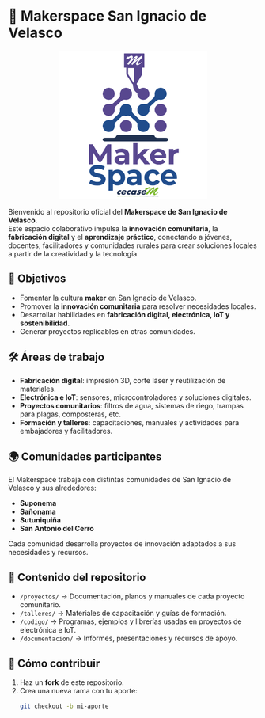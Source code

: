 

# 🌱 Makerspace San Ignacio de Velasco

<p align="center">
  <img src="images/logo-makerspace.png" alt="Logo Makerspace San Ignacio de Velasco" width="300">
</p>

Bienvenido al repositorio oficial del **Makerspace de San Ignacio de Velasco**.  
Este espacio colaborativo impulsa la **innovación comunitaria**, la **fabricación digital** y el **aprendizaje práctico**, conectando a jóvenes, docentes, facilitadores y comunidades rurales para crear soluciones locales a partir de la creatividad y la tecnología.  


## 🚀 Objetivos
- Fomentar la cultura **maker** en San Ignacio de Velasco.  
- Promover la **innovación comunitaria** para resolver necesidades locales.  
- Desarrollar habilidades en **fabricación digital, electrónica, IoT y sostenibilidad**.  
- Generar proyectos replicables en otras comunidades.  



## 🛠️ Áreas de trabajo
- **Fabricación digital**: impresión 3D, corte láser y reutilización de materiales.  
- **Electrónica e IoT**: sensores, microcontroladores y soluciones digitales.  
- **Proyectos comunitarios**: filtros de agua, sistemas de riego, trampas para plagas, composteras, etc.  
- **Formación y talleres**: capacitaciones, manuales y actividades para embajadores y facilitadores.  


## 🌍 Comunidades participantes
El Makerspace trabaja con distintas comunidades de San Ignacio de Velasco y sus alrededores:  
- **Suponema**  
- **Sañonama**  
- **Sutuniquiña**  
- **San Antonio del Cerro**  

Cada comunidad desarrolla proyectos de innovación adaptados a sus necesidades y recursos.  


## 📂 Contenido del repositorio
- `/proyectos/` → Documentación, planos y manuales de cada proyecto comunitario.  
- `/talleres/` → Materiales de capacitación y guías de formación.  
- `/codigo/` → Programas, ejemplos y librerías usadas en proyectos de electrónica e IoT.  
- `/documentacion/` → Informes, presentaciones y recursos de apoyo.  


## 🤝 Cómo contribuir
1. Haz un **fork** de este repositorio.  
2. Crea una nueva rama con tu aporte:  
   ```bash
   git checkout -b mi-aporte
